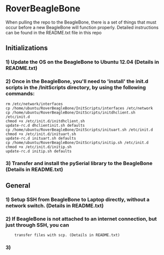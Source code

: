 RoverBeagleBone
===============


When pulling the repo to the BeagleBone, there is a set of things that
must occur before a new BeagleBone will function properly.
Detailed instructions can be found in the README.txt file in this repo

## Initializations
### 1) Update the OS on the BeagleBone to Ubuntu 12.04 (Details in README.txt)
### 2) Once in the BeagleBone, you'll need to 'install' the init.d scripts in the /InitScripts directory, by using the following commands:
    rm /etc/network/interfaces
    cp /home/ubuntu/RoverBeagleBone/InitScripts/interfaces /etc/network
    cp /home/ubuntu/RoverBeagleBone/InitScripts/initdhclient.sh /etc/init.d
    chmod +x /etc/init.d/initdhclient.sh
    update-rc.d dhclientinit.sh defaults
    cp /home/ubuntu/RoverBeagleBone/InitScripts/inituart.sh /etc/init.d
    chmod +x /etc/init.d/inituart.sh
    update-rc.d inituart.sh defaults
    cp /home/ubuntu/RoverBeagleBone/InitScripts/initip.sh /etc/init.d
    chmod +x /etc/init.d/initip.sh
    update-rc.d initip.sh defaults
### 3) Transfer and install the pySerial library to the BeagleBone (Details in README.txt)

## General
### 1) Setup SSH from BeagleBone to Laptop directly, without a network switch. (Details in README.txt)
### 2) If BeagleBone is not attached to an internet connection, but just through SSH, you can 
        transfer files with scp. (Details in README.txt)
### 3) 

